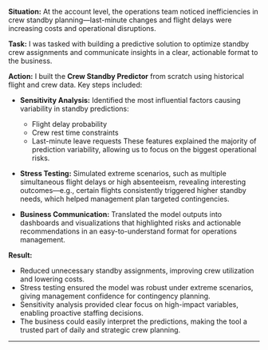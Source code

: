 
**Situation:**
At the account level, the operations team noticed inefficiencies in crew standby planning—last-minute changes and flight delays were increasing costs and operational disruptions.

**Task:**
I was tasked with building a predictive solution to optimize standby crew assignments and communicate insights in a clear, actionable format to the business.

**Action:**
I built the **Crew Standby Predictor** from scratch using historical flight and crew data. Key steps included:

* **Sensitivity Analysis:** Identified the most influential factors causing variability in standby predictions:

  * Flight delay probability
  * Crew rest time constraints
  * Last-minute leave requests
    These features explained the majority of prediction variability, allowing us to focus on the biggest operational risks.
* **Stress Testing:** Simulated extreme scenarios, such as multiple simultaneous flight delays or high absenteeism, revealing interesting outcomes—e.g., certain flights consistently triggered higher standby needs, which helped management plan targeted contingencies.
* **Business Communication:** Translated the model outputs into dashboards and visualizations that highlighted risks and actionable recommendations in an easy-to-understand format for operations management.

**Result:**

* Reduced unnecessary standby assignments, improving crew utilization and lowering costs.
* Stress testing ensured the model was robust under extreme scenarios, giving management confidence for contingency planning.
* Sensitivity analysis provided clear focus on high-impact variables, enabling proactive staffing decisions.
* The business could easily interpret the predictions, making the tool a trusted part of daily and strategic crew planning.

---

